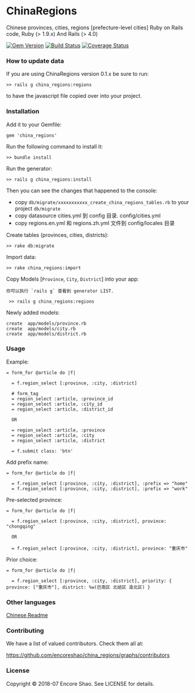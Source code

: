 # ChinaRegions

Chinese provinces, cities, regions [prefecture-level cities] Ruby on Rails code, Ruby (> 1.9.x) And Rails (> 4.0)

[![Gem Version](https://badge.fury.io/rb/crunchbase-ruby-library.svg)](https://badge.fury.io/rb/crunchbase-ruby-library)
[![Build Status](https://travis-ci.org/encoreshao/crunchbase-ruby-library.svg?branch=master)](https://travis-ci.org/encoreshao/crunchbase-ruby-library)
[![Coverage Status](https://coveralls.io/repos/github/encoreshao/crunchbase-ruby-library/badge.svg)](https://coveralls.io/github/encoreshao/crunchbase-ruby-library)

### How to update data

If you are using ChinaRegions version 0.1.x be sure to run:

    >> rails g china_regions:regions

to have the javascript file copied over into your project.

### Installation

Add it to your Gemfile:

    gem 'china_regions'

Run the following command to install it:

    >> bundle install

Run the generator:

    >> rails g china_regions:install

   Then you can see the changes that happened to the console:
   * copy `db/migrate/xxxxxxxxxxx_create_china_regions_tables.rb` to your project `db/migrate`
   * copy datasource cities.yml 到 config 目录.  config/cities.yml
   * copy regions.en.yml 和 regions.zh.yml 文件到 config/locales 目录

Create tables (provinces, cities, districts):

    >> rake db:migrate

Import data:

    >> rake china_regions:import


Copy Models [`Province`, `City`, `District`] into your app:

    你可以执行 `rails g` 查看到 generator LIST.

     >> rails g china_regions:regions

Newly added models:

    create  app/models/province.rb
    create  app/models/city.rb
    create  app/models/district.rb

### Usage

Example:

    = form_for @article do |f|

      = f.region_select [:province, :city, :district]

      # form_tag
      = region_select :article, :province_id
      = region_select :article, :city_id
      = region_select :article, :district_id

      OR

      = region_select :article, :province
      = region_select :article, :city
      = region_select :article, :district

      = f.submit class: 'btn'

Add prefix name:

    = form_for @article do |f|

      = f.region_select [:province, :city, :district], :prefix => "home"
      = f.region_select [:province, :city, :district], :prefix => "work"


Pre-selected province:

    = form_for @article do |f|

      = f.region_select [:province, :city, :district], province: "chongqing"

      OR

      = f.region_select [:province, :city, :district], province: "重庆市"

Prior choice:

    = form_for @article do |f|

      = f.region_select [:province, :city, :district], priority: { province: ["重庆市"], district: %w(巴南区 北碚区 渝北区) }


### Other languages

[Chinese Readme](https://github.com/encoreshao/china_regions/blob/master/README.zh.md)

### Contributing

We have a list of valued contributors. Check them all at:

https://github.com/encoreshao/china_regions/graphs/contributors


### License

Copyright © 2018-07 Encore Shao. See LICENSE for details.


